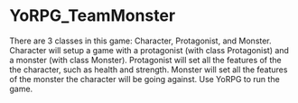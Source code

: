 # YoRPG_TeamMonster
There are 3 classes in this game: Character, Protagonist, and Monster.
Character will setup a game with a protagonist (with class Protagonist) and a monster (with class Monster).
Protagonist will set all the features of the the character, such as health and strength.
Monster will set all the features of the monster the character will be going against.
Use YoRPG to run the game.
